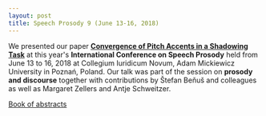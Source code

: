 ```yaml
---
layout: post
title: Speech Prosody 9 (June 13-16, 2018)
---
```


We presented our paper <a href="https://www.isca-speech.org/archive/SpeechProsody_2018/pdfs/160.pdf" target="_blank" rel="noopener"><strong>Convergence of Pitch Accents in a Shadowing Task</strong></a> at this year's <strong>International Conference on Speech Prosody</strong> held from June 13 to 16, 2018 at Collegium Iuridicum Novum, Adam Mickiewicz University in Poznań, Poland.
Our talk was part of the session on <strong>prosody and discourse</strong> together with contributions by &Scaron;tefan Be&ncaron;u&scaron; and colleagues as well as Margaret Zellers and Antje Schweitzer.

<a href="https://www.isca-speech.org/archive/SpeechProsody_2018/" target="_blank" rel="noopener">Book of abstracts</a>
